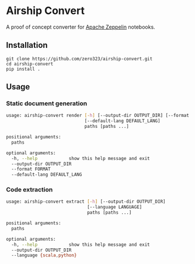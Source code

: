 # Airship Convert

A proof of concept converter for [Apache Zeppelin](https://zeppelin.incubator.apache.org/) notebooks.

## Installation

```
git clone https://github.com/zero323/airship-convert.git
cd airship-convert
pip install .
```

## Usage

### Static document generation

```bash
usage: airship-convert render [-h] [--output-dir OUTPUT_DIR] [--format FORMAT]
                              [--default-lang DEFAULT_LANG]
                              paths [paths ...]

positional arguments:
  paths

optional arguments:
  -h, --help            show this help message and exit
  --output-dir OUTPUT_DIR
  --format FORMAT
  --default-lang DEFAULT_LANG
```

### Code extraction

```bash
usage: airship-convert extract [-h] [--output-dir OUTPUT_DIR]
                               [--language LANGUAGE]
                               paths [paths ...]

positional arguments:
  paths

optional arguments:
  -h, --help            show this help message and exit
  --output-dir OUTPUT_DIR
  --language {scala,python}
```
